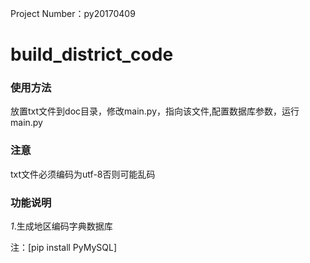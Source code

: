 Project Number：py20170409
# build_district_code
### 使用方法
放置txt文件到doc目录，修改main.py，指向该文件,配置数据库参数，运行main.py

### 注意
txt文件必须编码为utf-8否则可能乱码

### 功能说明
*1*.生成地区编码字典数据库


注：[pip install PyMySQL]
